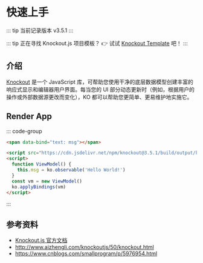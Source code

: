 # 快速上手

::: tip 当前记录版本 v3.5.1
:::

::: tip 正在寻找 Knockout.js 项目模板？
👉 试试 [Knockout Template](https://github.com/VfanLee/knockout-template) 吧！
:::

## 介绍

[Knockout](https://knockoutjs.com) 是一个 JavaScript 库，可帮助您使用干净的底层数据模型创建丰富的响应式显示和编辑器用户界面。每当您的 UI 部分动态更新时（例如，根据用户的操作或外部数据源更改而变化），KO 都可以帮助您更简单、更易维护地实施它。

## Render App

::: code-group

```html [HTML]
<span data-bind="text: msg"></span>
```

```html [script]
<script src="https://cdn.jsdelivr.net/npm/knockout@3.5.1/build/output/knockout-latest.min.js"></script>
<script>
  function ViewModel() {
    this.msg = ko.observable('Hello World!')
  }
  const vm = new ViewModel()
  ko.applyBindings(vm)
</script>
```

:::

## 参考资料

- [Knockout.js 官方文档](https://knockoutjs.com/documentation/introduction.html)
- <http://www.aizhengli.com/knockoutjs/50/knockout.html>
- <https://www.cnblogs.com/smallprogram/p/5976954.html>
